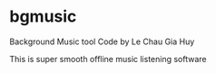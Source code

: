 # bgmusic
Background Music tool
Code by Le Chau Gia Huy

This is super smooth offline music listening software
